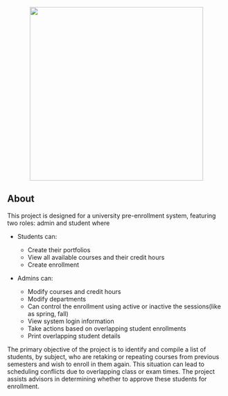 <p align="center"><a href="https://laravel.com" target="_blank"><img src="https://raw.githubusercontent.com/laravel/art/master/logo-lockup/5%20SVG/2%20CMYK/1%20Full%20Color/laravel-logolockup-cmyk-red.svg" width="400"></a></p>

## About

This project is designed for a university pre-enrollment system, featuring two roles: admin and student where

- Students can:
  - Create their portfolios
  - View all available courses and their credit hours
  - Create enrollment

- Admins can:
  - Modify courses and credit hours
  - Modify departments
  - Can control the enrollment using active or inactive the sessions(like as spring, fall)
  - View system login information
  - Take actions based on overlapping student enrollments
  - Print overlapping student details

The primary objective of the project is to identify and compile a list of students, by subject, who are retaking or repeating courses from previous semesters and wish to enroll in them again. This situation can lead to scheduling conflicts due to overlapping class or exam times. The project assists advisors in determining whether to approve these students for enrollment.
